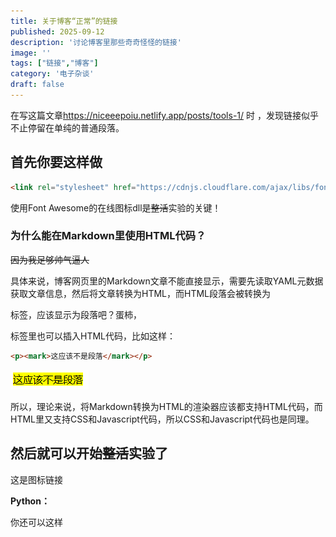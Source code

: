 ```yaml
---
title: 关于博客“正常”的链接
published: 2025-09-12
description: '讨论博客里那些奇奇怪怪的链接'
image: ''
tags: ["链接","博客"]
category: '电子杂谈'
draft: false 
---
```


在写这篇文章<https://niceeepoiu.netlify.app/posts/tools-1/> 时 ，发现链接似乎不止停留在单纯的普通段落。

<link rel="stylesheet" href="https://cdnjs.cloudflare.com/ajax/libs/font-awesome/7.0.1/css/all.min.css">

## 首先你要这样做

```markdown
<link rel="stylesheet" href="https://cdnjs.cloudflare.com/ajax/libs/font-awesome/7.0.1/css/all.min.css">
```

使用Font Awesome的在线图标dll是~~整活~~实验的关键！

### 为什么能在Markdown里使用HTML代码？

~~因为我足够帅气逼人~~

具体来说，博客网页里的Markdown文章不能直接显示，需要先读取YAML元数据获取文章信息，然后将文章转换为HTML，而HTML段落会被转换为<p>标签，应该显示为段落吧？蛋柿，<p>标签里也可以插入HTML代码，比如这样：

```html
<p><mark>这应该不是段落</mark></p>
```

![](talk-links-1.png)

所以，理论来说，将Markdown转换为HTML的渲染器应该都支持HTML代码，而HTML里又支持CSS和Javascript代码，所以CSS和Javascript代码也是同理。

## 然后就可以开始~~整活~~实验了

这是图标链接

**Python：** [<i class="fa-brands fa-python"></i>](https://www.python.org/)

你还可以这样

[<mark><i class="fa-brands fa-python"></i></mark>](https://www.python.org/)